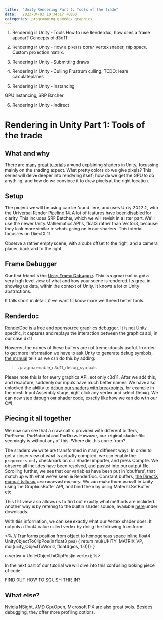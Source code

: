 ```yaml
---
title:  "Unity Rendering Part 1: Tools of the trade"
date:   2023-04-03 10:34:17 +0100
categories: programming gamedev graphics
---
```


1. Rendering in Unity - Tools
How to use Renderdoc, how does a frame appear? Concepts of d3d11

2. Rendering in Unity - How a pixel is born?
Vertex shader, clip space. Custom projection matrix.

3. Rendering in Unity - Submitting draws

4. Rendering in Unity - Culling
Frustrum culling. TODO: learn calculateplanes

5. Rendering in Unity - Instancing

GPU Instancing, SRP Batcher

6. Rendering in Unity - Indirect  

# Rendering in Unity Part 1: Tools of the trade

## What and why
There are [many](https://catlikecoding.com/unity/tutorials/) [great](https://github.com/Xibanya/ShaderTutorials/) [tutorials](https://learn.unity.com/mission/creative-core-shaders-and-materials) around explaining shaders in Unity, focussing mainly on the shading aspect. What pretty colors do we give pixels?
This series will delve deeper into rendering itself; how do we get the GPU to do anything, and how do we convince it to draw pixels at the right location.

## Setup

The project we will be using can be found here, and uses Unity 2022.2, with the Universal Render Pipeline 14. A lot of features have been disabled for clarity. This includes SRP Batcher, which we will revisit in a later part. We'll use the newer Unity.Mathematics API's, float3 rather than Vector3, because they look more similar to whats going on in our shaders. This tutorial focusses on DirectX 11.

Observe a rather empty scene, with a cube offset to the right, and a camera placed back and to the right.

## Frame Debugger
Our first friend is the [Unity Frame Debugger](https://docs.unity3d.com/2022.2/Documentation/Manual/FrameDebugger.html). This is a great tool to get a very high level view of what and how your scene is rendered. Its great in showing us data, within the context of Unity. It knows a lot of Unity abstractions.

It falls short in detail, if we want to know more we'll need better tools.

## Renderdoc

[RenderDoc](https://renderdoc.org/) is a free and opensource graphics debugger. It is not Unity specific, it captures and replays the interaction between the graphics api, in our case dx11.



However, the names of these buffers are not tremendously useful. In order to get more information we have to ask Unity to generate debug symbols, [the manual](https://docs.unity3d.com/Manual/SL-DebuggingD3D11ShadersWithVS.html) tells us we can do this by adding:

> #pragma enable_d3d11_debug_symbols

Please note this is for every graphics API, not only d3d11. After we add this, and recapture, suddenly our inputs have much better names. We have also unlocked the ability to [debug our shaders with breakpoints](https://renderdoc.org/docs/how/how_debug_shader.html), for example in the mesh Input Assembly stage, right click any vertex and select Debug. We can now step through our shader code, exactly like how we can do with our C#! 

## Piecing it all together

We now can see that a draw call is provided with different buffers, PerFrame, PerMaterial and PerDraw. However, our original shader file seemingly is without any of this. Where did this come from?

The shaders we write are transformed in many different ways. In order to get a closer view of what is actually compiled, we can enable the `preprocess only` checkmark on our Shader importer, and press Compile. We observe all includes have been resolved, and pasted into our output file. Scrolling further, we see that our variables have been put in 'cbuffers', that match up with what we've seen in RenderDoc. Constant buffers, [the DirectX manual tells us](https://learn.microsoft.com/en-us/windows/win32/direct3dhlsl/dx-graphics-hlsl-constants), are reserved memory. 
We can make them ourself in Unity using the GraphicsBuffer API, and bind them by using Material.SetBuffer etc. 

This flat view also allows us to find out exactly what methods are included. Another way is by refering to the builtin shader source, available [here](https://unity.com/releases/editor/archive) under downloads. 

With this information, we can see exactly what our Vertex shader does. It outputs a float4 value called vertex by doing the following transform:

<%
// Tranforms position from object to homogenous space
inline float4 UnityObjectToClipPos(in float3 pos)
{
    return mul(UNITY_MATRIX_VP, mul(unity_ObjectToWorld, float4(pos, 1.0)));
}

o.vertex = UnityObjectToClipPos(in.vertex);
%>

In the next part of our tutorial we will dive into this confusing looking piece of code!

FIND OUT HOW TO SQUISH THIS IN?
## What else?
Nvidia NSight, AMD GpuOpen, Microsoft PIX are also great tools. Besides debugging, they offer more profiling options.